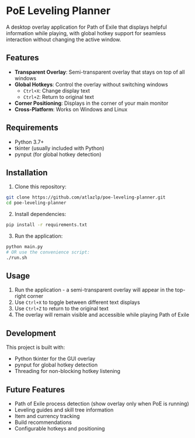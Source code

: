 # PoE Leveling Planner

A desktop overlay application for Path of Exile that displays helpful information while playing, with global hotkey support for seamless interaction without changing the active window.

## Features

- **Transparent Overlay**: Semi-transparent overlay that stays on top of all windows
- **Global Hotkeys**: Control the overlay without switching windows
  - `Ctrl+X`: Change display text
  - `Ctrl+Z`: Return to original text
- **Corner Positioning**: Displays in the corner of your main monitor
- **Cross-Platform**: Works on Windows and Linux

## Requirements

- Python 3.7+
- tkinter (usually included with Python)
- pynput (for global hotkey detection)

## Installation

1. Clone this repository:
```bash
git clone https://github.com/atlazlp/poe-leveling-planner.git
cd poe-leveling-planner
```

2. Install dependencies:
```bash
pip install -r requirements.txt
```

3. Run the application:
```bash
python main.py
# OR use the convenience script:
./run.sh
```

## Usage

1. Run the application - a semi-transparent overlay will appear in the top-right corner
2. Use `Ctrl+X` to toggle between different text displays
3. Use `Ctrl+Z` to return to the original text
4. The overlay will remain visible and accessible while playing Path of Exile

## Development

This project is built with:
- Python tkinter for the GUI overlay
- pynput for global hotkey detection
- Threading for non-blocking hotkey listening

## Future Features

- Path of Exile process detection (show overlay only when PoE is running)
- Leveling guides and skill tree information
- Item and currency tracking
- Build recommendations
- Configurable hotkeys and positioning 
